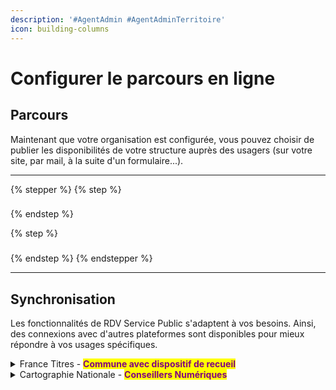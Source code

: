 ```yaml
---
description: '#AgentAdmin #AgentAdminTerritoire'
icon: building-columns
---
```


# Configurer le parcours en ligne

## **Parcours**&#x20;

Maintenant que votre organisation est configurée, vous pouvez choisir de publier les disponibilités de votre structure auprès des usagers (sur votre site, par mail, à la suite d'un formulaire...).&#x20;

***

{% stepper %}
{% step %}
###


{% endstep %}

{% step %}
###


{% endstep %}
{% endstepper %}

***

## Synchronisation&#x20;

Les fonctionnalités de RDV Service Public s'adaptent à vos besoins. Ainsi, des connexions avec d'autres plateformes sont disponibles pour mieux répondre à vos usages spécifiques.

<details>

<summary>France Titres - <mark style="color:purple;"><strong>Commune avec dispositif de recueil</strong></mark> </summary>

Relier vos motifs RDV Service Public au portail France Titres&#x20;

[➡️ Consulter le tutoriel](https://scribehow.com/shared/Configurez_votre_organisation_sur_RDV_Service_Public_DR__Xjgc9TCtSaSmotYxkSguPg)

</details>

<details>

<summary>Cartographie Nationale - <mark style="color:purple;"><strong>Conseillers Numériques</strong></mark> </summary>

Lorsque la prise de rendez-vous en ligne est activée dans vos motifs sur RDV Service Public, vos disponibilités apparaitront automatiquement sur la [Cartographie](https://www.conseiller-numerique.gouv.fr/).&#x20;

</details>




